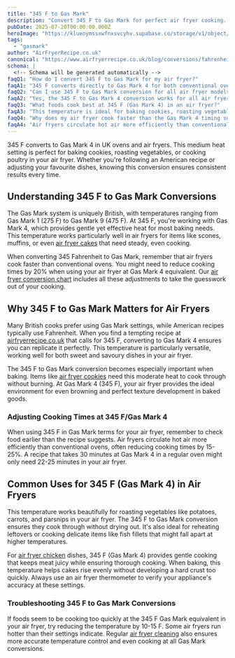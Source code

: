 ```yaml
---
title: "345 F to Gas Mark"
description: "Convert 345 F to Gas Mark for perfect air fryer cooking. Includes UK oven conversions, baking tips, and temperature charts."
pubDate: 2025-07-20T00:00:00.000Z
heroImage: "https://klueoymssxwfnxsvcyhv.supabase.co/storage/v1/object/public/Shmucket/345-f-to-gas-mark.png"
tags:
  - "gasmark"
author: "AirFryerRecipe.co.uk"
canonical: "https://www.airfryerrecipe.co.uk/blog/conversions/fahrenheit-to-gas-mark/345-f-to-gas-mark"
schema: |
  <!-- Schema will be generated automatically -->
faqQ1: "How do I convert 345 F to Gas Mark for my air fryer?"
faqA1: "345 F converts directly to Gas Mark 4 for both conventional ovens and air fryers. In air fryers, you may need to reduce cooking times by about 20% compared to oven recipes using this temperature."
faqQ2: "Can I use 345 F to Gas Mark conversion for all air fryer models?"
faqA2: "Yes, the 345 F to Gas Mark 4 conversion works for all air fryers, though cooking times may vary slightly between models. Always check food earlier than the recipe suggests and adjust as needed."
faqQ3: "What foods cook best at 345 F (Gas Mark 4) in an air fryer?"
faqA3: "This temperature is ideal for baking cookies, roasting vegetables, cooking chicken pieces, and reheating leftovers. It provides gentle, even heat that prevents burning while ensuring thorough cooking."
faqQ4: "Why does my air fryer cook faster than the Gas Mark 4 timing suggests?"
faqA4: "Air fryers circulate hot air more efficiently than conventional ovens, typically cooking foods 15-25% faster at the same temperature. Always start checking food a few minutes before the recipe's suggested time when using 345 F to Gas Mark conversions."
---
```

<p>345 F converts to Gas Mark 4 in UK ovens and air fryers. This medium heat setting is perfect for baking cookies, roasting vegetables, or cooking poultry in your air fryer. Whether you're following an American recipe or adjusting your favourite dishes, knowing this conversion ensures consistent results every time.</p>

<h2>Understanding 345 F to Gas Mark Conversions</h2>
<p>The Gas Mark system is uniquely British, with temperatures ranging from Gas Mark 1 (275 F) to Gas Mark 9 (475 F). At 345 F, you're working with Gas Mark 4, which provides gentle yet effective heat for most baking needs. This temperature works particularly well in air fryers for items like scones, muffins, or even <a href=https://www.airfryerrecipe.co.uk/recipe-category/cakes>air fryer cakes</a> that need steady, even cooking.</p>
<p>When converting 345 Fahrenheit to Gas Mark, remember that air fryers cook faster than conventional ovens. You might need to reduce cooking times by 20% when using your air fryer at Gas Mark 4 equivalent. Our <a href=https://www.airfryerrecipe.co.uk/air-fryer-conversion-chart>air fryer conversion chart</a> includes all these adjustments to take the guesswork out of your cooking.</p>

<h2>Why 345 F to Gas Mark Matters for Air Fryers</h2>
<p>Many British cooks prefer using Gas Mark settings, while American recipes typically use Fahrenheit. When you find a tempting recipe at <a href=https://www.airfryerrecipe.co.uk/>airfryerrecipe.co.uk</a> that calls for 345 F, converting to Gas Mark 4 ensures you can replicate it perfectly. This temperature is particularly versatile, working well for both sweet and savoury dishes in your air fryer.</p>
<p>The 345 F to Gas Mark conversion becomes especially important when baking. Items like <a href=https://www.airfryerrecipe.co.uk/recipe-category/cookies>air fryer cookies</a> need this moderate heat to cook through without burning. At Gas Mark 4 (345 F), your air fryer provides the ideal environment for even browning and perfect texture development in baked goods.</p>

<h3>Adjusting Cooking Times at 345 F/Gas Mark 4</h3>
<p>When using 345 F in Gas Mark terms for your air fryer, remember to check food earlier than the recipe suggests. Air fryers circulate hot air more efficiently than conventional ovens, often reducing cooking times by 15-25%. A recipe that takes 30 minutes at Gas Mark 4 in a regular oven might only need 22-25 minutes in your air fryer.</p>

<h2>Common Uses for 345 F (Gas Mark 4) in Air Fryers</h2>
<p>This temperature works beautifully for roasting vegetables like potatoes, carrots, and parsnips in your air fryer. The 345 F to Gas Mark conversion ensures they cook through without drying out. It's also ideal for reheating leftovers or cooking delicate items like fish fillets that might fall apart at higher temperatures.</p>
<p>For <a href=https://www.airfryerrecipe.co.uk/recipe-category/chicken>air fryer chicken</a> dishes, 345 F (Gas Mark 4) provides gentle cooking that keeps meat juicy while ensuring thorough cooking. When baking, this temperature helps cakes rise evenly without developing a hard crust too quickly. Always use an air fryer thermometer to verify your appliance's accuracy at these settings.</p>

<h3>Troubleshooting 345 F to Gas Mark Conversions</h3>
<p>If foods seem to be cooking too quickly at the 345 F Gas Mark equivalent in your air fryer, try reducing the temperature by 10-15 F. Some air fryers run hotter than their settings indicate. Regular <a href=https://www.airfryerrecipe.co.uk/air-fryer-cleaner>air fryer cleaning</a> also ensures more accurate temperature control and even cooking at all Gas Mark conversions.</p>
